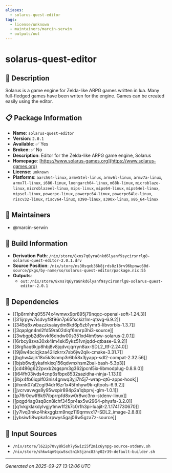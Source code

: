 ```yaml
---
aliases:
  - solarus-quest-editor
tags:
  - license/unknown
  - maintainers/marcin-serwin
  - outputs/out
---
```


# solarus-quest-editor

## 📝 Description

Solarus is a game engine for Zelda-like ARPG games written in lua.
Many full-fledged games have been writen for the engine.
Games can be created easily using the editor.


## 📋 Package Information

- **Name**: `solarus-quest-editor`
- **Version**: `2.0.1`
- **Available**: ✅ Yes
- **Broken**: ✅ No
- **Description**: Editor for the Zelda-like ARPG game engine, Solarus
- **Homepage**: [https://www.solarus-games.org](https://www.solarus-games.org)
- **License**: `unknown`
- **Platforms**: `aarch64-linux`, `armv5tel-linux`, `armv6l-linux`, `armv7a-linux`, `armv7l-linux`, `i686-linux`, `loongarch64-linux`, `m68k-linux`, `microblaze-linux`, `microblazeel-linux`, `mips-linux`, `mips64-linux`, `mips64el-linux`, `mipsel-linux`, `powerpc-linux`, `powerpc64-linux`, `powerpc64le-linux`, `riscv32-linux`, `riscv64-linux`, `s390-linux`, `s390x-linux`, `x86_64-linux`
## 👥 Maintainers

- @marcin-serwin


## 🔧 Build Information

- **Derivation Path**: `/nix/store/8xns7q6yra8nkd6lyanf9sycirsnrlg8-solarus-quest-editor-2.0.1.drv`
- **Source Position**: `/nix/store/ns30sqxb36k8jrds8z18rv96bpnwc60d-source/pkgs/by-name/so/solarus-quest-editor/package.nix:55`
- **Outputs**:
  - `out`:  `/nix/store/8xns7q6yra8nkd6lyanf9sycirsnrlg8-solarus-quest-editor-2.0.1`

## 🔗 Dependencies

- [[1p8rmhhq05574x4wmwx9pr895j79nqqc-openal-soft-1.24.3]]
- [[31ijrpyw7isdvyf8f96n7p65fsckiz1m-qtsvg-6.9.2]]
- [[345q8xwbazzksaiaydm8kd6p5zb1ymr5-libvorbis-1.3.7]]
- [[3qaplgn4ml2fd59ra02diqf6nnrp3hi3-source]]
- [[3wbgpb2d8vvkf6dndw00s351xd4im9sw-solarus-2.0.1]]
- [[6rbcy8zva30xk4lm4skl5ykz51vnjqdd-qtbase-6.9.2]]
- [[8rgfiaq6kjp8hbj8v8jqdvcjqrryn8ax-SDL2_ttf-2.24.0]]
- [[9j8w4bcicjkza42lizkrrx7sb6jw2qik-cmake-3.31.7]]
- [[bghw4ajik18x5k3snmp3r6b58x3jyapp-sdl2-compat-2.32.56]]
- [[bjsb6wdjykafnkixq156qdvmxhsm2bai-bash-5.3p3]]
- [[cd486g622pvxb2sgspm3g362jpcnl5ix-libmodplug-0.8.9.0]]
- [[i64fh03ivds4cnp6sfbpx8532sazidha-ninja-1.13.1]]
- [[ibjx4fb6iqplf03nis4gnwq3yji7h5j7-wrap-qt6-apps-hook]]
- [[ihxnk07al2cgi94drf6zr1x45fnhyw9k-qttools-6.9.2]]
- [[jvcrvavwgs8y95wxpir894p2a1qbprvj-glm-1.0.1]]
- [[p76r0cwlf6k97ibprrpfd8xw0r8wc3nx-stdenv-linux]]
- [[pqgd4ag0sq8cn8lchf345pr4ax5w2964-physfs-3.2.0]]
- [[q1vkgklakdylvgjy1mw1f2k7c0r1h3pi-luajit-2.1.1741730670]]
- [[y7lvq3mkz4hkxgglzm9nqz119qrmvx17-SDL2_image-2.8.8]]
- [[ybsiwfi8wpka1crpwys5gaj06w5gza7z-source]]

## 📁 Input Sources

- `/nix/store/l622p70vy8k5sh7y5wizi5f2mic6ynpg-source-stdenv.sh`
- `/nix/store/shkw4qm9qcw5sc5n1k5jznc83ny02r39-default-builder.sh`

---
*Generated on 2025-09-27 13:12:06 UTC*
